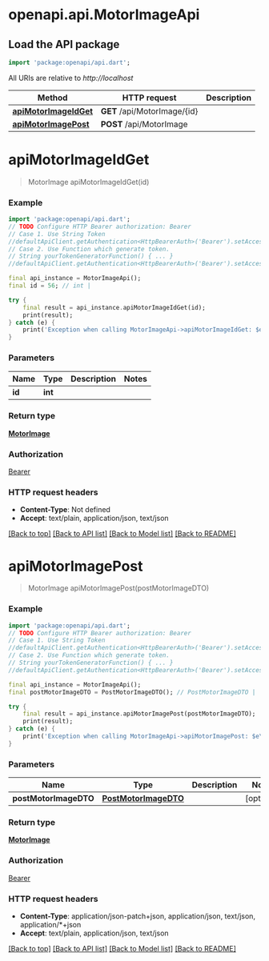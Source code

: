 # openapi.api.MotorImageApi

## Load the API package
```dart
import 'package:openapi/api.dart';
```

All URIs are relative to *http://localhost*

Method | HTTP request | Description
------------- | ------------- | -------------
[**apiMotorImageIdGet**](MotorImageApi.md#apimotorimageidget) | **GET** /api/MotorImage/{id} | 
[**apiMotorImagePost**](MotorImageApi.md#apimotorimagepost) | **POST** /api/MotorImage | 


# **apiMotorImageIdGet**
> MotorImage apiMotorImageIdGet(id)



### Example
```dart
import 'package:openapi/api.dart';
// TODO Configure HTTP Bearer authorization: Bearer
// Case 1. Use String Token
//defaultApiClient.getAuthentication<HttpBearerAuth>('Bearer').setAccessToken('YOUR_ACCESS_TOKEN');
// Case 2. Use Function which generate token.
// String yourTokenGeneratorFunction() { ... }
//defaultApiClient.getAuthentication<HttpBearerAuth>('Bearer').setAccessToken(yourTokenGeneratorFunction);

final api_instance = MotorImageApi();
final id = 56; // int | 

try {
    final result = api_instance.apiMotorImageIdGet(id);
    print(result);
} catch (e) {
    print('Exception when calling MotorImageApi->apiMotorImageIdGet: $e\n');
}
```

### Parameters

Name | Type | Description  | Notes
------------- | ------------- | ------------- | -------------
 **id** | **int**|  | 

### Return type

[**MotorImage**](MotorImage.md)

### Authorization

[Bearer](../README.md#Bearer)

### HTTP request headers

 - **Content-Type**: Not defined
 - **Accept**: text/plain, application/json, text/json

[[Back to top]](#) [[Back to API list]](../README.md#documentation-for-api-endpoints) [[Back to Model list]](../README.md#documentation-for-models) [[Back to README]](../README.md)

# **apiMotorImagePost**
> MotorImage apiMotorImagePost(postMotorImageDTO)



### Example
```dart
import 'package:openapi/api.dart';
// TODO Configure HTTP Bearer authorization: Bearer
// Case 1. Use String Token
//defaultApiClient.getAuthentication<HttpBearerAuth>('Bearer').setAccessToken('YOUR_ACCESS_TOKEN');
// Case 2. Use Function which generate token.
// String yourTokenGeneratorFunction() { ... }
//defaultApiClient.getAuthentication<HttpBearerAuth>('Bearer').setAccessToken(yourTokenGeneratorFunction);

final api_instance = MotorImageApi();
final postMotorImageDTO = PostMotorImageDTO(); // PostMotorImageDTO | 

try {
    final result = api_instance.apiMotorImagePost(postMotorImageDTO);
    print(result);
} catch (e) {
    print('Exception when calling MotorImageApi->apiMotorImagePost: $e\n');
}
```

### Parameters

Name | Type | Description  | Notes
------------- | ------------- | ------------- | -------------
 **postMotorImageDTO** | [**PostMotorImageDTO**](PostMotorImageDTO.md)|  | [optional] 

### Return type

[**MotorImage**](MotorImage.md)

### Authorization

[Bearer](../README.md#Bearer)

### HTTP request headers

 - **Content-Type**: application/json-patch+json, application/json, text/json, application/*+json
 - **Accept**: text/plain, application/json, text/json

[[Back to top]](#) [[Back to API list]](../README.md#documentation-for-api-endpoints) [[Back to Model list]](../README.md#documentation-for-models) [[Back to README]](../README.md)

